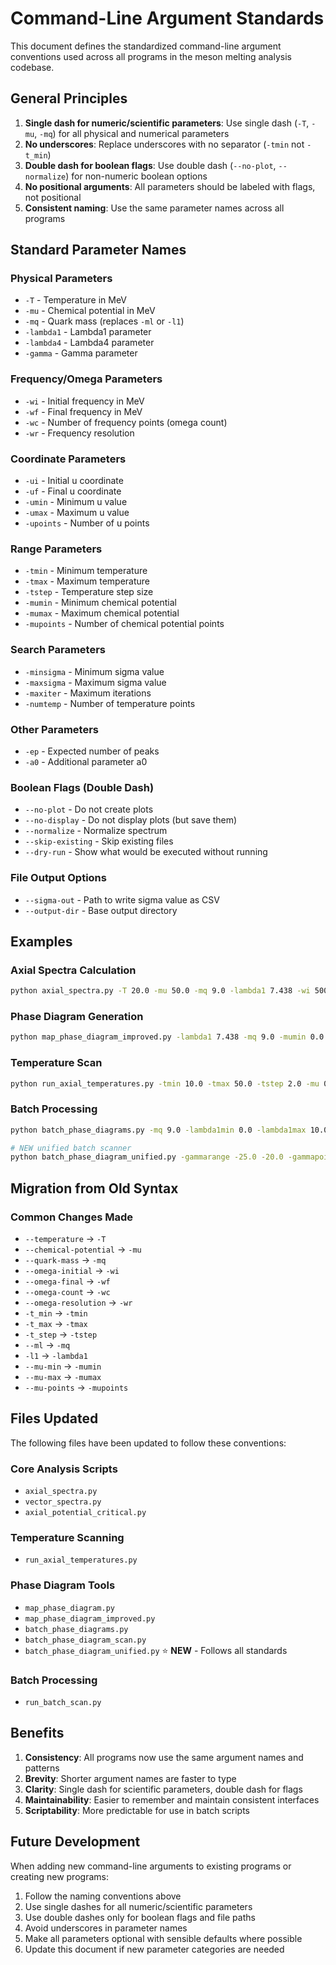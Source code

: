 # Command-Line Argument Standards

This document defines the standardized command-line argument conventions used across all programs in the meson melting analysis codebase.

## General Principles

1. **Single dash for numeric/scientific parameters**: Use single dash (`-T`, `-mu`, `-mq`) for all physical and numerical parameters
2. **No underscores**: Replace underscores with no separator (`-tmin` not `-t_min`)
3. **Double dash for boolean flags**: Use double dash (`--no-plot`, `--normalize`) for non-numeric boolean options
4. **No positional arguments**: All parameters should be labeled with flags, not positional
5. **Consistent naming**: Use the same parameter names across all programs

## Standard Parameter Names

### Physical Parameters
- `-T` - Temperature in MeV
- `-mu` - Chemical potential in MeV  
- `-mq` - Quark mass (replaces `-ml` or `-l1`)
- `-lambda1` - Lambda1 parameter
- `-lambda4` - Lambda4 parameter
- `-gamma` - Gamma parameter

### Frequency/Omega Parameters
- `-wi` - Initial frequency in MeV
- `-wf` - Final frequency in MeV
- `-wc` - Number of frequency points (omega count)
- `-wr` - Frequency resolution

### Coordinate Parameters
- `-ui` - Initial u coordinate
- `-uf` - Final u coordinate
- `-umin` - Minimum u value
- `-umax` - Maximum u value
- `-upoints` - Number of u points

### Range Parameters
- `-tmin` - Minimum temperature
- `-tmax` - Maximum temperature
- `-tstep` - Temperature step size
- `-mumin` - Minimum chemical potential
- `-mumax` - Maximum chemical potential
- `-mupoints` - Number of chemical potential points

### Search Parameters
- `-minsigma` - Minimum sigma value
- `-maxsigma` - Maximum sigma value
- `-maxiter` - Maximum iterations
- `-numtemp` - Number of temperature points

### Other Parameters
- `-ep` - Expected number of peaks
- `-a0` - Additional parameter a0

### Boolean Flags (Double Dash)
- `--no-plot` - Do not create plots
- `--no-display` - Do not display plots (but save them)
- `--normalize` - Normalize spectrum
- `--skip-existing` - Skip existing files
- `--dry-run` - Show what would be executed without running

### File Output Options
- `--sigma-out` - Path to write sigma value as CSV
- `--output-dir` - Base output directory

## Examples

### Axial Spectra Calculation
```bash
python axial_spectra.py -T 20.0 -mu 50.0 -mq 9.0 -lambda1 7.438 -wi 500 -wf 3000 --normalize
```

### Phase Diagram Generation
```bash
python map_phase_diagram_improved.py -lambda1 7.438 -mq 9.0 -mumin 0.0 -mumax 200.0 -mupoints 20
```

### Temperature Scan
```bash
python run_axial_temperatures.py -tmin 10.0 -tmax 50.0 -tstep 2.0 -mu 0.0 -mq 9.0 -lambda1 7.438
```

### Batch Processing
```bash
python batch_phase_diagrams.py -mq 9.0 -lambda1min 0.0 -lambda1max 10.0 -lambda1points 11

# NEW unified batch scanner
python batch_phase_diagram_unified.py -gammarange -25.0 -20.0 -gammapoints 6 -mq 9.0 -lambda1 5.0 -lambda4 4.2
```

## Migration from Old Syntax

### Common Changes Made
- `--temperature` → `-T`
- `--chemical-potential` → `-mu`
- `--quark-mass` → `-mq`
- `--omega-initial` → `-wi`
- `--omega-final` → `-wf`
- `--omega-count` → `-wc`
- `--omega-resolution` → `-wr`
- `-t_min` → `-tmin`
- `-t_max` → `-tmax`
- `-t_step` → `-tstep`
- `--ml` → `-mq`
- `-l1` → `-lambda1`
- `--mu-min` → `-mumin`
- `--mu-max` → `-mumax`
- `--mu-points` → `-mupoints`

## Files Updated

The following files have been updated to follow these conventions:

### Core Analysis Scripts
- `axial_spectra.py`
- `vector_spectra.py`
- `axial_potential_critical.py`

### Temperature Scanning
- `run_axial_temperatures.py`

### Phase Diagram Tools
- `map_phase_diagram.py`
- `map_phase_diagram_improved.py`
- `batch_phase_diagrams.py`
- `batch_phase_diagram_scan.py`
- `batch_phase_diagram_unified.py` ⭐ **NEW** - Follows all standards

### Batch Processing
- `run_batch_scan.py`

## Benefits

1. **Consistency**: All programs now use the same argument names and patterns
2. **Brevity**: Shorter argument names are faster to type
3. **Clarity**: Single dash for scientific parameters, double dash for flags
4. **Maintainability**: Easier to remember and maintain consistent interfaces
5. **Scriptability**: More predictable for use in batch scripts

## Future Development

When adding new command-line arguments to existing programs or creating new programs:

1. Follow the naming conventions above
2. Use single dashes for all numeric/scientific parameters
3. Use double dashes only for boolean flags and file paths
4. Avoid underscores in parameter names
5. Make all parameters optional with sensible defaults where possible
6. Update this document if new parameter categories are needed
